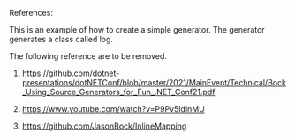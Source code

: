 

References:

This is an example of how to create a simple generator.
The generator generates a class called log.


The following reference are to be removed. 
1. https://github.com/dotnet-presentations/dotNETConf/blob/master/2021/MainEvent/Technical/Bock_Using_Source_Generators_for_Fun_.NET_Conf21.pdf

2. https://www.youtube.com/watch?v=P9Pv5IdinMU

3. https://github.com/JasonBock/InlineMapping

